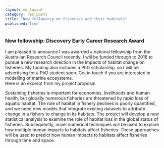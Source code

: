 ```yaml
---
layout: md_layout
category: res_posts
title: "New fellowship on fisheries and their habitats"
published: true  
---
```


### New fellowship: Discovery Early Career Research Award  

I am pleased to announce I was awarded a national fellowship from the Australian Research Council recently. I will be funded through to 2018 to pursue a new research direction in the impacts of habitat change on fisheries. My funding also includes a PhD scholarship, so I will be advertising for a PhD student soon. Get in touch if you are interested in modelling of marine ecosystems.  
Here is an excerpt from my project proposal.

Sustaining fisheries is important for economies, livelihoods and human health, but globally numerous fisheries are threatened by rapid loss of aquatic habitat. The role of habitat in fishery declines is poorly quantified, and we need new models that integrate existing datasets to attribute change in a fishery to change in its habitats. The project will develop a new statistical analysis to examine the role of habitat loss in the global status of fisheries. Subsequently, novel numerical techniques will be used to explore how multiple human impacts to habitats affect fisheries. These approaches will be used to predict how human impacts to habitats affect fisheries through time and space.
